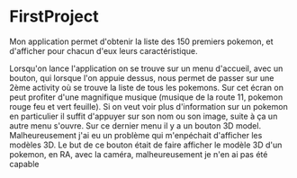 # FirstProject
Mon application permet d'obtenir la liste des 150 premiers pokemon, et d'afficher pour chacun d'eux leurs caractéristique.

Lorsqu'on lance l'application on se trouve sur un menu d'accueil, avec un bouton, qui lorsque l'on appuie dessus,
nous permet de passer sur une 2ème activity où se trouve la liste de tous les pokemons.
Sur cet écran on peut profiter d'une magnifique musique (musique de la route 11, pokemon rouge feu et vert feuille).
Si on veut voir plus d'information sur un pokemon en particulier il suffit d'appuyer sur son nom ou son image, suite à ça un autre menu s'ouvre.
Sur ce dernier menu il y a un bouton 3D model. Malheureusement j'ai eu un problème qui m'enpéchait d'afficher les modèles 3D.
Le but de ce bouton était de faire afficher le modèle 3D d'un pokemon, en RA, avec la caméra, malheureusement je n'en ai pas été capable 
